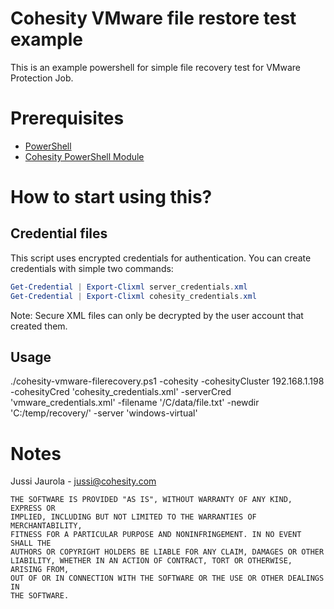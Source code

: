 # Cohesity VMware file restore test example

This is an example powershell for simple file recovery test for VMware Protection Job.

# Prerequisites

* [PowerShell](https://aka.ms/getps6)
* [Cohesity PowerShell Module](https://cohesity.github.io/cohesity-powershell-module/#/)

# How to start using this?


## Credential files

This script uses encrypted credentials for authentication. You can create credentials with simple two commands:

```PowerShell
Get-Credential | Export-Clixml server_credentials.xml
Get-Credential | Export-Clixml cohesity_credentials.xml
```

Note: Secure XML files can only be decrypted by the user account that created them.

## Usage
./cohesity-vmware-filerecovery.ps1 -cohesity -cohesityCluster 192.168.1.198 -cohesityCred 'cohesity_credentials.xml' -serverCred 'vmware_credentials.xml' -filename '/C/data/file.txt' -newdir 'C:/temp/recovery/' -server 'windows-virtual'


# Notes
Jussi Jaurola - <jussi@cohesity.com>
```
THE SOFTWARE IS PROVIDED "AS IS", WITHOUT WARRANTY OF ANY KIND, EXPRESS OR
IMPLIED, INCLUDING BUT NOT LIMITED TO THE WARRANTIES OF MERCHANTABILITY,
FITNESS FOR A PARTICULAR PURPOSE AND NONINFRINGEMENT. IN NO EVENT SHALL THE
AUTHORS OR COPYRIGHT HOLDERS BE LIABLE FOR ANY CLAIM, DAMAGES OR OTHER
LIABILITY, WHETHER IN AN ACTION OF CONTRACT, TORT OR OTHERWISE, ARISING FROM,
OUT OF OR IN CONNECTION WITH THE SOFTWARE OR THE USE OR OTHER DEALINGS IN
THE SOFTWARE.
```
